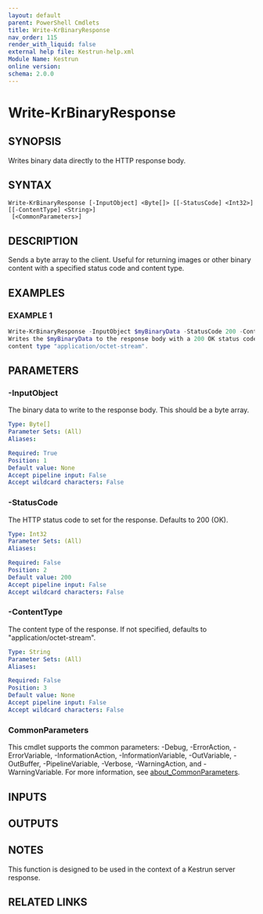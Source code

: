 ```yaml
---
layout: default
parent: PowerShell Cmdlets
title: Write-KrBinaryResponse
nav_order: 115
render_with_liquid: false
external help file: Kestrun-help.xml
Module Name: Kestrun
online version:
schema: 2.0.0
---
```


# Write-KrBinaryResponse

## SYNOPSIS
Writes binary data directly to the HTTP response body.

## SYNTAX

```
Write-KrBinaryResponse [-InputObject] <Byte[]> [[-StatusCode] <Int32>] [[-ContentType] <String>]
 [<CommonParameters>]
```

## DESCRIPTION
Sends a byte array to the client.
Useful for returning images or other
binary content with a specified status code and content type.

## EXAMPLES

### EXAMPLE 1
```powershell
Write-KrBinaryResponse -InputObject $myBinaryData -StatusCode 200 -ContentType "application/octet-stream"
Writes the $myBinaryData to the response body with a 200 OK status code and
content type "application/octet-stream".
```

## PARAMETERS

### -InputObject
The binary data to write to the response body.
This should be a byte array.

```yaml
Type: Byte[]
Parameter Sets: (All)
Aliases:

Required: True
Position: 1
Default value: None
Accept pipeline input: False
Accept wildcard characters: False
```

### -StatusCode
The HTTP status code to set for the response.
Defaults to 200 (OK).

```yaml
Type: Int32
Parameter Sets: (All)
Aliases:

Required: False
Position: 2
Default value: 200
Accept pipeline input: False
Accept wildcard characters: False
```

### -ContentType
The content type of the response.
If not specified, defaults to "application/octet-stream".

```yaml
Type: String
Parameter Sets: (All)
Aliases:

Required: False
Position: 3
Default value: None
Accept pipeline input: False
Accept wildcard characters: False
```

### CommonParameters
This cmdlet supports the common parameters: -Debug, -ErrorAction, -ErrorVariable, -InformationAction, -InformationVariable, -OutVariable, -OutBuffer, -PipelineVariable, -Verbose, -WarningAction, and -WarningVariable. For more information, see [about_CommonParameters](http://go.microsoft.com/fwlink/?LinkID=113216).

## INPUTS

## OUTPUTS

## NOTES
This function is designed to be used in the context of a Kestrun server response.

## RELATED LINKS

